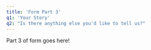```yaml
---
title: 'Form Part 3'
q1: 'Your Story'
q2: "Is there anything else you'd like to tell us?"
---
```


Part 3 of form goes here!
